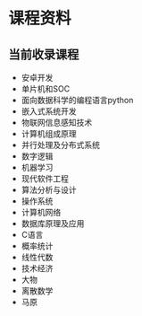 # 课程资料

## 当前收录课程

- 安卓开发
- 单片机和SOC
- 面向数据科学的编程语言python
- 嵌入式系统开发
- 物联网信息感知技术
- 计算机组成原理
- 并行处理及分布式系统
- 数字逻辑
- 机器学习
- 现代软件工程
- 算法分析与设计
- 操作系统
- 计算机网络
- 数据库原理及应用
- C语言
- 概率统计
- 线性代数
- 技术经济
- 大物
- 离散数学
- 马原